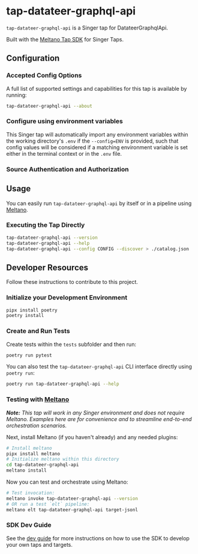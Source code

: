 # tap-datateer-graphql-api

`tap-datateer-graphql-api` is a Singer tap for DatateerGraphqlApi.

Built with the [Meltano Tap SDK](https://sdk.meltano.com) for Singer Taps.

<!--

Developer TODO: Update the below as needed to correctly describe the install procedure. For instance, if you do not have a PyPi repo, or if you want users to directly install from your git repo, you can modify this step as appropriate.

## Installation

Install from PyPi:

```bash
pipx install tap-datateer-graphql-api
```

Install from GitHub:

```bash
pipx install git+https://github.com/ORG_NAME/tap-datateer-graphql-api.git@main
```

-->

## Configuration

### Accepted Config Options

<!--
Developer TODO: Provide a list of config options accepted by the tap.

This section can be created by copy-pasting the CLI output from:

```
tap-datateer-graphql-api --about --format=markdown
```
-->

A full list of supported settings and capabilities for this
tap is available by running:

```bash
tap-datateer-graphql-api --about
```

### Configure using environment variables

This Singer tap will automatically import any environment variables within the working directory's
`.env` if the `--config=ENV` is provided, such that config values will be considered if a matching
environment variable is set either in the terminal context or in the `.env` file.

### Source Authentication and Authorization

<!--
Developer TODO: If your tap requires special access on the source system, or any special authentication requirements, provide those here.
-->

## Usage

You can easily run `tap-datateer-graphql-api` by itself or in a pipeline using [Meltano](https://meltano.com/).

### Executing the Tap Directly

```bash
tap-datateer-graphql-api --version
tap-datateer-graphql-api --help
tap-datateer-graphql-api --config CONFIG --discover > ./catalog.json
```

## Developer Resources

Follow these instructions to contribute to this project.

### Initialize your Development Environment

```bash
pipx install poetry
poetry install
```

### Create and Run Tests

Create tests within the `tests` subfolder and
  then run:

```bash
poetry run pytest
```

You can also test the `tap-datateer-graphql-api` CLI interface directly using `poetry run`:

```bash
poetry run tap-datateer-graphql-api --help
```

### Testing with [Meltano](https://www.meltano.com)

_**Note:** This tap will work in any Singer environment and does not require Meltano.
Examples here are for convenience and to streamline end-to-end orchestration scenarios._

<!--
Developer TODO:
Your project comes with a custom `meltano.yml` project file already created. Open the `meltano.yml` and follow any "TODO" items listed in
the file.
-->

Next, install Meltano (if you haven't already) and any needed plugins:

```bash
# Install meltano
pipx install meltano
# Initialize meltano within this directory
cd tap-datateer-graphql-api
meltano install
```

Now you can test and orchestrate using Meltano:

```bash
# Test invocation:
meltano invoke tap-datateer-graphql-api --version
# OR run a test `elt` pipeline:
meltano elt tap-datateer-graphql-api target-jsonl
```

### SDK Dev Guide

See the [dev guide](https://sdk.meltano.com/en/latest/dev_guide.html) for more instructions on how to use the SDK to
develop your own taps and targets.
